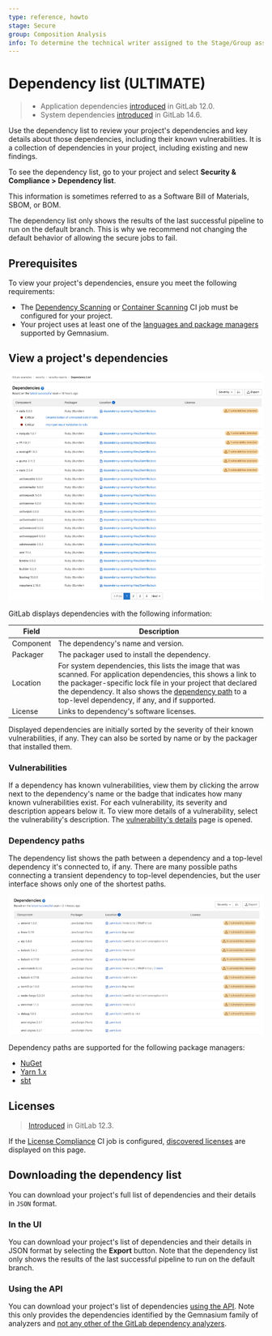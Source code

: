 ```yaml
---
type: reference, howto
stage: Secure
group: Composition Analysis
info: To determine the technical writer assigned to the Stage/Group associated with this page, see https://about.gitlab.com/handbook/engineering/ux/technical-writing/#assignments
---
```


# Dependency list **(ULTIMATE)**

> - Application dependencies [introduced](https://gitlab.com/gitlab-org/gitlab/-/issues/10075) in GitLab 12.0.
> - System dependencies [introduced](https://gitlab.com/groups/gitlab-org/-/epics/6698) in GitLab 14.6.

Use the dependency list to review your project's dependencies and key
details about those dependencies, including their known vulnerabilities. It is a collection of dependencies in your project, including existing and new findings.

To see the dependency list, go to your project and select **Security & Compliance > Dependency list**.

This information is sometimes referred to as a Software Bill of Materials, SBOM, or BOM.

The dependency list only shows the results of the last successful pipeline to run on the default branch. This is why we recommend not changing the default behavior of allowing the secure jobs to fail.

## Prerequisites

To view your project's dependencies, ensure you meet the following requirements:

- The [Dependency Scanning](../dependency_scanning/index.md)
  or [Container Scanning](../container_scanning/index.md)
  CI job must be configured for your project.
- Your project uses at least one of the
  [languages and package managers](../dependency_scanning/index.md#supported-languages-and-package-managers)
  supported by Gemnasium.

## View a project's dependencies

![Dependency list](img/dependency_list_v13_11.png)

GitLab displays dependencies with the following information:

| Field     | Description |
|-----------|-------------|
| Component | The dependency's name and version. |
| Packager  | The packager used to install the dependency. |
| Location  | For system dependencies, this lists the image that was scanned. For application dependencies, this shows a link to the packager-specific lock file in your project that declared the dependency. It also shows the [dependency path](#dependency-paths) to a top-level dependency, if any, and if supported. |
| License   | Links to dependency's software licenses. |

Displayed dependencies are initially sorted by the severity of their known vulnerabilities, if any. They
can also be sorted by name or by the packager that installed them.

### Vulnerabilities

If a dependency has known vulnerabilities, view them by clicking the arrow next to the
dependency's name or the badge that indicates how many known vulnerabilities exist. For each
vulnerability, its severity and description appears below it. To view more details of a vulnerability,
select the vulnerability's description. The [vulnerability's details](../vulnerabilities) page is opened.

### Dependency paths

The dependency list shows the path between a dependency and a top-level dependency it's connected
to, if any. There are many possible paths connecting a transient dependency to top-level
dependencies, but the user interface shows only one of the shortest paths.

![Dependency path](img/yarn_dependency_path_v13_6.png)

Dependency paths are supported for the following package managers:

- [NuGet](https://www.nuget.org/)
- [Yarn 1.x](https://classic.yarnpkg.com/lang/en/)
- [sbt](https://www.scala-sbt.org)

## Licenses

> [Introduced](https://gitlab.com/gitlab-org/gitlab/-/issues/10536) in GitLab 12.3.

If the [License Compliance](../../compliance/license_compliance/index.md) CI job is configured,
[discovered licenses](../../compliance/license_compliance/index.md#supported-languages-and-package-managers) are displayed on this page.

## Downloading the dependency list

You can download your project's full list of dependencies and their details in
`JSON` format.

### In the UI

You can download your project's list of dependencies and their details in JSON format by selecting the **Export** button. Note that the dependency list only shows the results of the last successful pipeline to run on the default branch.

### Using the API

You can download your project's list of dependencies [using the API](../../../api/dependencies.md#list-project-dependencies). Note this only provides the dependencies identified by the Gemnasium family of analyzers and [not any other of the GitLab dependency analyzers](../dependency_scanning/analyzers.md).
